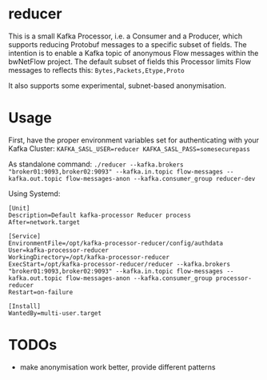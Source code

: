 reducer
==

This is a small Kafka Processor, i.e. a Consumer and a Producer, which supports
reducing Protobuf messages to a specific subset of fields. The intention is to
enable a Kafka topic of anonymous Flow messages within the bwNetFlow project.
The default subset of fields this Processor limits Flow messages to reflects
this: `Bytes,Packets,Etype,Proto`

It also supports some experimental, subnet-based anonymisation.

Usage
====
First, have the proper environment variables set for authenticating with your Kafka Cluster:
`KAFKA_SASL_USER=reducer KAFKA_SASL_PASS=somesecurepass`

As standalone command:
`./reducer --kafka.brokers "broker01:9093,broker02:9093" --kafka.in.topic flow-messages --kafka.out.topic flow-messages-anon --kafka.consumer_group reducer-dev`

Using Systemd:
```
[Unit]
Description=Default kafka-processor Reducer process
After=network.target

[Service]
EnvironmentFile=/opt/kafka-processor-reducer/config/authdata
User=kafka-processor-reducer
WorkingDirectory=/opt/kafka-processor-reducer
ExecStart=/opt/kafka-processor-reducer/reducer --kafka.brokers "broker01:9093,broker02:9093" --kafka.in.topic flow-messages --kafka.out.topic flow-messages-anon --kafka.consumer_group processor-reducer
Restart=on-failure

[Install]
WantedBy=multi-user.target
```

TODOs
====

 * make anonymisation work better, provide different patterns
